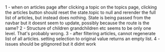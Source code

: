 1 - when on articles page after clicking a topic on the topics page, clicking the articles button should reset the state.topic to null and rerender the full list of articles, but instead does nothing. State is being passed from the navbar but it doesnt seem to update, possibly because the route is the same? 
2 - Structure of children grandchildren etc seems to be only one level. That's probably wrong.
3 - after filtering articles, cannot regenerate list of all articles. setting selection to original value returns an empty list.
4 - issues should be gitignored but it didnt work